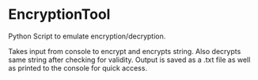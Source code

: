 # EncryptionTool
Python Script to emulate encryption/decryption. 

Takes input from console to encrypt and encrypts string. Also decrypts same string after checking for validity. Output is saved as a .txt file as well as printed to the console for quick access.
